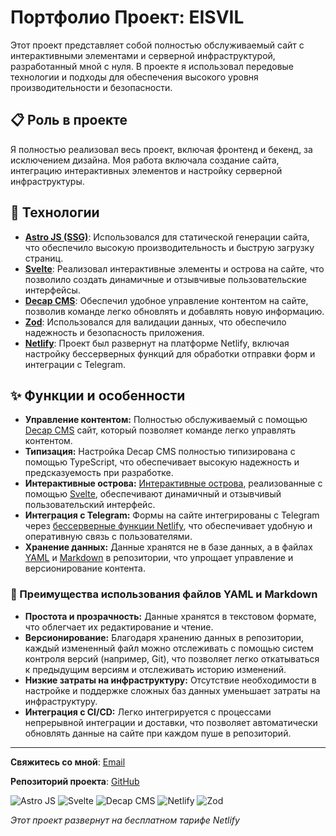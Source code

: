 # Портфолио Проект: EISVIL

Этот проект представляет собой полностью обслуживаемый сайт с интерактивными элементами и серверной инфраструктурой, разработанный мной с нуля. В проекте я использовал передовые технологии и подходы для обеспечения высокого уровня производительности и безопасности.

## 📋 Роль в проекте

Я полностью реализовал весь проект, включая фронтенд и бекенд, за исключением дизайна. Моя работа включала создание сайта, интеграцию интерактивных элементов и настройку серверной инфраструктуры.

## 💼 Технологии

- **<a href="https://astro.build/" target="_blank">Astro JS (SSG)</a>**: Использовался для статической генерации сайта, что обеспечило высокую производительность и быструю загрузку страниц.
- **<a href="https://svelte.dev/" target="_blank">Svelte</a>**: Реализовал интерактивные элементы и острова на сайте, что позволило создать динамичные и отзывчивые пользовательские интерфейсы.
- **<a href="https://decapcms.org/" target="_blank">Decap CMS</a>**: Обеспечил удобное управление контентом на сайте, позволив команде легко обновлять и добавлять новую информацию.
- **<a href="https://zod.dev/" target="_blank">Zod</a>**: Использовался для валидации данных, что обеспечило надежность и безопасность приложения.
- **<a href="https://www.netlify.com/" target="_blank">Netlify</a>**: Проект был развернут на платформе Netlify, включая настройку бессерверных функций для обработки отправки форм и интеграции с Telegram.

## ✨ Функции и особенности

- **Управление контентом:** Полностью обслуживаемый с помощью <a href="https://decapcms.org/" target="_blank">Decap CMS</a> сайт, который позволяет команде легко управлять контентом.
- **Типизация:** Настройка Decap CMS полностью типизирована с помощью TypeScript, что обеспечивает высокую надежность и предсказуемость при разработке.
- **Интерактивные острова:** <a href="https://docs.astro.build/ru/concepts/islands/" target="_blank">Интерактивные острова</a>, реализованные с помощью <a href="https://svelte.dev/" target="_blank">Svelte</a>, обеспечивают динамичный и отзывчивый пользовательский интерфейс.
- **Интеграция с Telegram:** Формы на сайте интегрированы с Telegram через <a href="https://docs.netlify.com/functions/overview/" target="_blank">бессерверные функции Netlify</a>, что обеспечивает удобную и оперативную связь с пользователями.
- **Хранение данных:** Данные хранятся не в базе данных, а в файлах <a href="https://doka.guide/tools/yaml/" target="_blank">YAML</a> и <a href="https://doka.guide/tools/markdown/" target="_blank">Markdown</a> в репозитории, что упрощает управление и версионирование контента.

### 🔑 Преимущества использования файлов YAML и Markdown

- **Простота и прозрачность:** Данные хранятся в текстовом формате, что облегчает их редактирование и чтение.
- **Версионирование:** Благодаря хранению данных в репозитории, каждый измененный файл можно отслеживать с помощью систем контроля версий (например, Git), что позволяет легко откатываться к предыдущим версиям и отслеживать историю изменений.
- **Низкие затраты на инфраструктуру:** Отсутствие необходимости в настройке и поддержке сложных баз данных уменьшает затраты на инфраструктуру.
- **Интеграция с CI/CD:** Легко интегрируется с процессами непрерывной интеграции и доставки, что позволяет автоматически обновлять данные на сайте при каждом пуше в репозиторий.

---

**Свяжитесь со мной**: [Email](mailto:a.s.scherba@yandex.by)

**Репозиторий проекта**: [GitHub](https://github.com/alex13slem/tremendous-transit)

![Astro JS](https://img.shields.io/badge/Astro%20JS-ff5a03?logo=astro&logoColor=fff&style=flat)
![Svelte](https://img.shields.io/badge/Svelte-ff3e00?logo=svelte&logoColor=fff&style=flat)
![Decap CMS](https://img.shields.io/badge/Decap%20CMS-1e1e1e?logo=netlify&logoColor=fff&style=flat)
![Netlify](https://img.shields.io/badge/Netlify-00c7b7?logo=netlify&logoColor=fff&style=flat)
![Zod](https://img.shields.io/badge/Zod-24292e?logo=zod&logoColor=fff&style=flat)

*Этот проект развернут на бесплатном тарифе Netlify*
